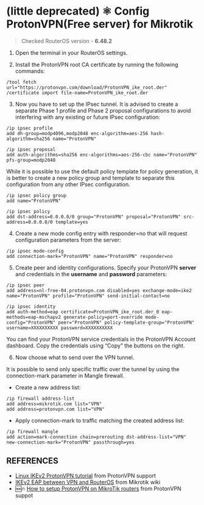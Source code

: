 # (little deprecated) ⚛️ Config ProtonVPN(Free server) for Mikrotik 
> Сhecked RouterOS version - **6.48.2**
1. Open the terminal in your RouterOS settings.

2. Install the ProtonVPN root CA certificate by running the following commands:
```shell
/tool fetch url="https://protonvpn.com/download/ProtonVPN_ike_root.der"
/certificate import file-name=ProtonVPN_ike_root.der
```

3. Now you have to set up the IPsec tunnel. It is advised to create a separate Phase 1 profile and Phase 2 proposal configurations to avoid interfering with any existing or future IPsec configuration:
```shell
/ip ipsec profile
add dh-group=modp4096,modp2048 enc-algorithm=aes-256 hash-algorithm=sha256 name="ProtonVPN"
```
```shell
/ip ipsec proposal
add auth-algorithms=sha256 enc-algorithms=aes-256-cbc name="ProtonVPN" pfs-group=modp2048 
```
While it is possible to use the default policy template for policy generation, it is better to create a new policy group and template to separate this configuration from any other IPsec configuration.
```shell
/ip ipsec policy group
add name="ProtonVPN"
```
```shell
/ip ipsec policy
add dst-address=0.0.0.0/0 group="ProtonVPN" proposal="ProtonVPN" src-address=0.0.0.0/0 template=yes
```

4. Create a new mode config entry with responder=no that will request configuration parameters from the server:
```shell
/ip ipsec mode-config
add connection-mark="ProtonVPN" name="ProtonVPN" responder=no
```

5. Create peer and identity configurations. Specify your ProtonVPN **server** and credentials in the **username** and **password** parameters:

```shell
/ip ipsec peer
add address=nl-free-04.protonvpn.com disabled=yes exchange-mode=ike2 name="ProtonVPN" profile="ProtonVPN" send-initial-contact=no
```
```shell
/ip ipsec identity
add auth-method=eap certificate=ProtonVPN_ike_root.der_0 eap-methods=eap-mschapv2 generate-policy=port-override mode-config="ProtonVPN" peer="ProtonVPN" policy-template-group="ProtonVPN" username=XXXXXXXXXX password=XXXXXXXXXX
```
You can find your ProtonVPN service credentials in the ProtonVPN Account dashboard. Copy the credentials using “Copy” the buttons on the right.

6. Now choose what to send over the VPN tunnel. 

It is possible to send only specific traffic over the tunnel by using the connection-mark parameter in Mangle firewall.
- Create a new address list:
```shell
/ip firewall address-list
add address=mikrotik.com list="VPN"
add address=protonvpn.com list="VPN"
```
- Apply connection-mark to traffic matching the created address list:
```shell
/ip firewall mangle
add action=mark-connection chain=prerouting dst-address-list="VPN" new-connection-mark="ProtonVPN" passthrough=yes
```

## REFERENCES
- [Linux IKEv2 ProtonVPN tutorial](https://protonvpn.com/support/linux-ikev2-protonvpn/) from ProtonVPN support
- [IKEv2 EAP between VPN and RouterOS](https://wiki.mikrotik.com/wiki/IKEv2_EAP_between_NordVPN_and_RouterOS) from Mikrotik wiki
- 🆕🔥 [How to setup ProtonVPN on MikroTik routers](https://protonvpn.com/support/vpn-mikrotik-router/) from ProtonVPN suppot 